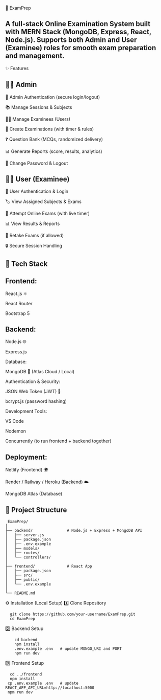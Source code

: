 📘 ExamPrep

A full-stack Online Examination System built with MERN Stack (MongoDB, Express, React, Node.js).
Supports both Admin and User (Examinee) roles for smooth exam preparation and management.
-------

✨ Features

👨‍💼 Admin
------

🔐 Admin Authentication (secure login/logout)

📚 Manage Sessions & Subjects

👨‍🎓 Manage Examinees (Users)

📝 Create Examinations (with timer & rules)

❓ Question Bank (MCQs, randomized delivery)

📊 Generate Reports (score, results, analytics)

🔑 Change Password & Logout

👨‍🎓 User (Examinee)
------

🔑 User Authentication & Login

🏷️ View Assigned Subjects & Exams

📝 Attempt Online Exams (with live timer)

📊 View Results & Reports

🔄 Retake Exams (if allowed)

🔒 Secure Session Handling

🚀 Tech Stack
----------

Frontend:
--------
React.js ⚛️

React Router

Bootstrap 5

Backend:
------
Node.js 🌐

Express.js

Database:

MongoDB 🍃 (Atlas Cloud / Local)

Authentication & Security:

JSON Web Token (JWT) 🔑

bcrypt.js (password hashing)

Development Tools:

VS Code

Nodemon

Concurrently (to run frontend + backend together)

Deployment:
--------
Netlify (Frontend) 🌍

Render / Railway / Heroku (Backend) ☁️

MongoDB Atlas (Database)

📂 Project Structure
-------


     ExamPrep/
    │
    ├── backend/               # Node.js + Express + MongoDB API
    │   ├── server.js
    │   ├── package.json
    │   ├── .env.example
    │   ├── models/
    │   ├── routes/
    │   └── controllers/
    │
    ├── frontend/              # React App
    │   ├── package.json
    │   ├── src/
    │   ├── public/
    │   └── .env.example
    │
    └── README.md

⚙️ Installation (Local Setup)
1️⃣ Clone Repository

      git clone https://github.com/your-username/ExamPrep.git
      cd ExamPrep

2️⃣ Backend Setup

        cd backend
        npm install
        .env.example .env   # update MONGO_URI and PORT
        npm run dev


3️⃣ Frontend Setup

      cd ../frontend
      npm install
     cp .env.example .env   # update REACT_APP_API_URL=http://localhost:5000
     npm run dev

